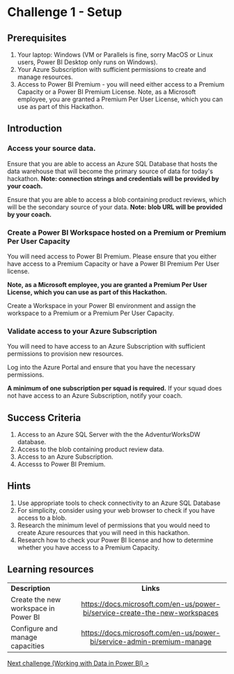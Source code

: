 # Challenge 1 - Setup

## Prerequisites

1. Your laptop: Windows (VM or Parallels is fine, sorry MacOS or Linux users, Power BI Desktop only runs on Windows).
1. Your Azure Subscription with sufficient permissions to create and manage resources.
1. Access to Power BI Premium - you will need either access to a Premium Capacity or a Power BI Premium License. Note, as a Microsoft employee, you are granted a Premium Per User License, which you can use as part of this Hackathon.


## Introduction 

### Access your source data.

Ensure that you are able to access an Azure SQL Database that hosts the data warehouse that will become the primary source of data for today's hackathon.
**Note: connection strings and credentials will be provided by your coach.**

Ensure that you are able to access a blob containing product reviews, which will be the secondary source of your data.
**Note: blob URL will be provided by your coach.**

### Create a Power BI Workspace hosted on a Premium or Premium Per User Capacity
You will need access to Power BI Premium. Please ensure that you either have access to a Premium Capacity or have a Power BI Premium Per User license.

**Note, as a Microsoft employee, you are granted a Premium Per User License, which you can use as part of this Hackathon.**

Create a Workspace in your Power BI environment and assign the workspace to a Premium or a Premium Per User Capacity.

### Validate access to your Azure Subscription
You will need to have access to an Azure Subscription with sufficient permissions to provision new resources.

Log into the Azure Portal and ensure that you have the necessary permissions. 

**A minimum of one subscription per squad is required.** If your squad does not have access to an Azure Subscription, notify your coach.

## Success Criteria
1. Access to an Azure SQL Server with the the AdventurWorksDW database.
1. Access to the blob containing product review data.
1. Access to an Azure Subscription.
1. Accesss to Power BI Premium.


## Hints
1. Use appropriate tools to check connectivity to an Azure SQL Database
1. For simplicity, consider using your web browser to check if you have access to a blob.
1. Research the minimum level of permissions that you would need to create Azure resources that you will need in this hackathon.
1. Research how to check your Power BI license and how to determine whether you have access to a Premium Capacity.

## Learning resources

|                                            |                                                                                                                                                       |
| ------------------------------------------ | :---------------------------------------------------------------------------------------------------------------------------------------------------: |
| **Description**                            |                                                                       **Links**                                                                       |
| Create the new workspace in Power BI | <https://docs.microsoft.com/en-us/power-bi/service-create-the-new-workspaces> |
| Configure and manage capacities | <https://docs.microsoft.com/en-us/power-bi/service-admin-premium-manage> |

[Next challenge (Working with Data in Power BI) >](./02-Dataflows.md)